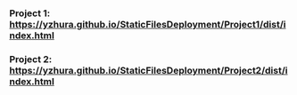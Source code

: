 ### Project 1: https://yzhura.github.io/StaticFilesDeployment/Project1/dist/index.html

### Project 2: https://yzhura.github.io/StaticFilesDeployment/Project2/dist/index.html
